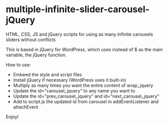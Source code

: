 # multiple-infinite-slider-carousel-jQuery
HTML, CSS, JS and jQuery scripts for using as many infinite carousels sliders without conflicts

This is based in jQuery for WordPress, which uses instead of $ as the main variable, the jQuery function.

How to use:
* Embeed the style and script files
* Install jQuery if necessary (WordPress uses it built-in)
* Multiply as many times you want the entire content of wrap_jquery
* Update the id="carousel_jquery" to any name you want to
* Update the  id="prev_carousel_jquery" and  id="next_carousel_jquery"
* Add to script.js the updated id from carousel in addEventListener and attachEvent 

Enjoy!